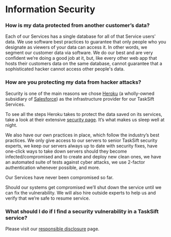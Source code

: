 # Information Security

### How is my data protected from another customer’s data?

Each of our Services has a single database for all of that Service users' data. We use software best practices to guarantee that only people who you designate as viewers of your data can access it. In other words, we segment our customer data via software. We do our best and are very confident we’re doing a good job at it, but, like every other web app that hosts their customers data on the same database, cannot guarantee that a sophisticated hacker cannot access other people's data.

### How are you protecting my data from hacker attacks?

Security is one of the main reasons we chose [Heroku](https://www.heroku.com/) \(a wholly-owned subsidiary of [Salesforce](https://developer.salesforce.com/platform/heroku)\) as the infrastructure provider for our TaskSift Services.

To see all the steps Heroku takes to protect the data saved on its services, take a look at their extensive [security page](https://www.heroku.com/policy/security). It’s what makes us sleep well at night.

We also have our own practices in place, which follow the industry’s best practices. We only give access to our servers to senior TaskSift security experts, we keep our servers always up to date with security fixes, have one-click ways to take down servers should they become infected/compromised and to create and deploy new clean ones, we have an automated suite of tests against cyber attacks, we use 2-factor authentication whenever possible, and more.

Our Services have never been compromised so far.

Should our systems get compromised we’ll shut down the service until we can fix the vulnerability. We will also hire outside experts to help us and verify that we’re safe to resume service.

### What should I do if I find a security vulnerability in a TaskSift service?

Please visit our [responsible disclosure](responsible-disclosure.md) page.

